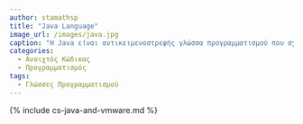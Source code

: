 ```yaml
---
author: stamathsp
title: "Java Language"
image_url: /images/java.jpg
caption: "Η Java είναι αντικειμενοστρεφής γλώσσα προγραμματισμού που σχεδιάστηκε από την εταιρεία πληροφορικής Sun Microsystems"
categories:
  - Ανοιχτός Κώδικας
  - Προγραμματισμός
tags:
  - Γλώσσες Προγραμματισμού
---
```


{% include cs-java-and-vmware.md %}

